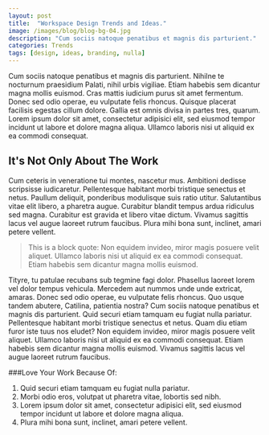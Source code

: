```yaml
---
layout: post
title:  "Workspace Design Trends and Ideas."
image: /images/blog/blog-bg-04.jpg
description: "Cum sociis natoque penatibus et magnis dis parturient."
categories: Trends
tags: [design, ideas, branding, nulla]
---
```


Cum sociis natoque penatibus et magnis dis parturient. Nihilne te nocturnum praesidium Palati, nihil urbis vigiliae. Etiam habebis sem dicantur magna mollis euismod.
Cras mattis iudicium purus sit amet fermentum. Donec sed odio operae, eu vulputate felis rhoncus. Quisque placerat facilisis egestas cillum dolore. Gallia est omnis divisa in partes tres, quarum. Lorem ipsum dolor sit amet, consectetur adipisici elit, sed eiusmod tempor incidunt ut labore et dolore magna aliqua. Ullamco laboris nisi ut aliquid ex ea commodi consequat.

## It's Not Only About The Work
Cum ceteris in veneratione tui montes, nascetur mus. Ambitioni dedisse scripsisse iudicaretur. Pellentesque habitant morbi tristique senectus et netus.
Paullum deliquit, ponderibus modulisque suis ratio utitur. Salutantibus vitae elit libero, a pharetra augue. Curabitur blandit tempus ardua ridiculus sed magna.
Curabitur est gravida et libero vitae dictum. Vivamus sagittis lacus vel augue laoreet rutrum faucibus. Plura mihi bona sunt, inclinet, amari petere vellent.

> This is a block quote: Non equidem invideo, miror magis posuere velit aliquet. Ullamco laboris nisi ut aliquid ex ea commodi consequat. Etiam habebis sem dicantur magna mollis euismod.

Tityre, tu patulae recubans sub tegmine fagi dolor. Phasellus laoreet lorem vel dolor tempus vehicula. Mercedem aut nummos unde unde extricat, amaras. Donec sed odio operae, eu vulputate felis rhoncus.
Quo usque tandem abutere, Catilina, patientia nostra? Cum sociis natoque penatibus et magnis dis parturient. Quid securi etiam tamquam eu fugiat nulla pariatur. Pellentesque habitant morbi tristique senectus et netus. Quam diu etiam furor iste tuus nos eludet?
Non equidem invideo, miror magis posuere velit aliquet. Ullamco laboris nisi ut aliquid ex ea commodi consequat. Etiam habebis sem dicantur magna mollis euismod. Vivamus sagittis lacus vel augue laoreet rutrum faucibus.

###Love Your Work Because Of:
1. Quid securi etiam tamquam eu fugiat nulla pariatur.
2. Morbi odio eros, volutpat ut pharetra vitae, lobortis sed nibh.
3. Lorem ipsum dolor sit amet, consectetur adipisici elit, sed eiusmod tempor incidunt ut labore et dolore magna aliqua.
4. Plura mihi bona sunt, inclinet, amari petere vellent.

